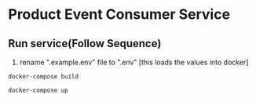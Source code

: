 # Product Event Consumer Service

## Run service(Follow Sequence)
1. rename ".example.env" file to ".env" [this loads the values into docker]
```shell
docker-compose build
```
```shell
docker-compose up
```
